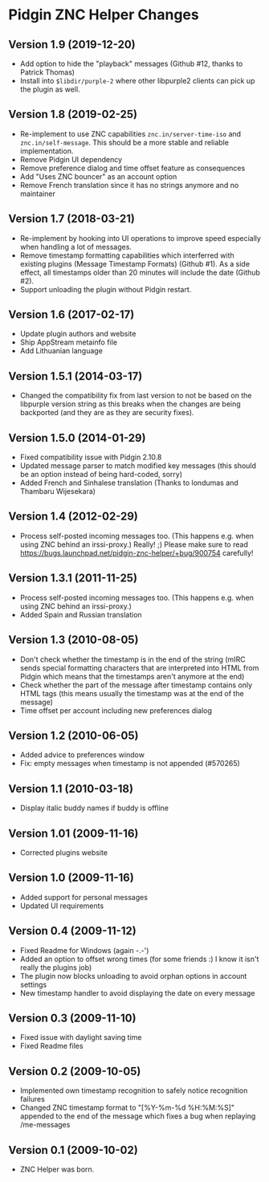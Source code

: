 # Pidgin ZNC Helper Changes

## Version 1.9 (2019-12-20)
-  Add option to hide the "playback" messages (Github #12, thanks to Patrick
   Thomas)
- Install into `$libdir/purple-2` where other libpurple2 clients can pick up
  the plugin as well.

## Version 1.8 (2019-02-25)
- Re-implement to use ZNC capabilities `znc.in/server-time-iso` and
  `znc.in/self-message`. This should be a more stable and reliable
  implementation.
- Remove Pidgin UI dependency
- Remove preference dialog and time offset feature as consequences
- Add "Uses ZNC bouncer" as an account option
- Remove French translation since it has no strings anymore and no maintainer

## Version 1.7 (2018-03-21)
- Re-implement by hooking into UI operations to improve speed especially when
  handling a lot of messages.
- Remove timestamp formatting capabilities which interferred with existing
  plugins (Message Timestamp Formats) (Github #1). As a side effect, all
  timestamps older than 20 minutes will include the date (Github #2).
- Support unloading the plugin without Pidgin restart.

## Version 1.6 (2017-02-17)
- Update plugin authors and website
- Ship AppStream metainfo file
- Add Lithuanian language

## Version 1.5.1 (2014-03-17)
- Changed the compatibility fix from last version to not be based on the
  libpurple version string as this breaks when the changes are being
  backported (and they are as they are security fixes).

## Version 1.5.0 (2014-01-29)
- Fixed compatibility issue with Pidgin 2.10.8
- Updated message parser to match modified key messages (this should be an
  option instead of being hard-coded, sorry)
- Added French and Sinhalese translation (Thanks to londumas and Thambaru
  Wijesekara)

## Version 1.4 (2012-02-29)
- Process self-posted incoming messages too. (This happens e.g. when using ZNC
  behind an irssi-proxy.) Really! ;) Please make sure to read
  https://bugs.launchpad.net/pidgin-znc-helper/+bug/900754 carefully!
	
## Version 1.3.1 (2011-11-25)
- Process self-posted incoming messages too. (This happens e.g. when using ZNC
  behind an irssi-proxy.)
- Added Spain and Russian translation

## Version 1.3 (2010-08-05)
- Don't check whether the timestamp is in the end of the string (mIRC sends
  special formatting characters that are interpreted into HTML from Pidgin
  which means that the timestamps aren't anymore at the end)
- Check whether the part of the message after timestamp contains only HTML tags
  (this means usually the timestamp was at the end of the message)
- Time offset per account including new preferences dialog

## Version 1.2 (2010-06-05)
- Added advice to preferences window
- Fix: empty messages when timestamp is not appended (#570265)

## Version 1.1 (2010-03-18)
- Display italic buddy names if buddy is offline

## Version 1.01 (2009-11-16)
- Corrected plugins website

## Version 1.0 (2009-11-16)
- Added support for personal messages
- Updated UI requirements

## Version 0.4 (2009-11-12)
- Fixed Readme for Windows (again -.-')
- Added an option to offset wrong times (for some friends :) I know it isn't
  really the plugins job)
- The plugin now blocks unloading to avoid orphan options in account settings
- New timestamp handler to avoid displaying the date on every message

## Version 0.3 (2009-11-10)
- Fixed issue with daylight saving time
- Fixed Readme files

## Version 0.2 (2009-10-05)
- Implemented own timestamp recognition to safely notice recognition failures
- Changed ZNC timestamp format to "[%Y-%m-%d %H:%M:%S]" appended to the end of
  the message which fixes a bug when replaying /me-messages

## Version 0.1 (2009-10-02)
- ZNC Helper was born.

